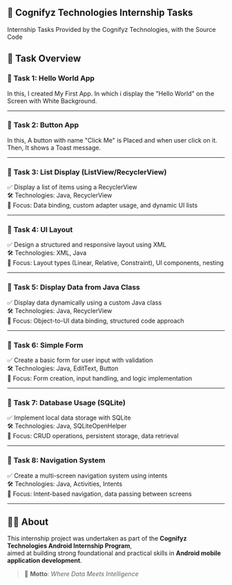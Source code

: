 ## 🧠 Cognifyz Technologies Internship Tasks

Internship Tasks Provided by the Cognifyz Technologies, with the Source Code 

## 📂 Task Overview

### 📌 **Task 1: Hello World App**
In this, I created My First App. In which i display the "Hello World" on the Screen with White Background.

---

### 📌 **Task 2: Button App**
In this, A button with name "Click Me" is Placed and when user click on it. Then, It shows a Toast message.

---

### 📌 **Task 3: List Display (ListView/RecyclerView)**
✅ Display a list of items using a RecyclerView  
🛠️ Technologies: Java, RecyclerView  
🎯 Focus: Data binding, custom adapter usage, and dynamic UI lists

---

### 📌 **Task 4: UI Layout**
✅ Design a structured and responsive layout using XML  
🛠️ Technologies: XML, Java  
🎯 Focus: Layout types (Linear, Relative, Constraint), UI components, nesting

---

### 📌 **Task 5: Display Data from Java Class**
✅ Display data dynamically using a custom Java class  
🛠️ Technologies: Java, RecyclerView  
🎯 Focus: Object-to-UI data binding, structured code approach

---

### 📌 **Task 6: Simple Form**
✅ Create a basic form for user input with validation  
🛠️ Technologies: Java, EditText, Button  
🎯 Focus: Form creation, input handling, and logic implementation

---

### 📌 **Task 7: Database Usage (SQLite)**
✅ Implement local data storage with SQLite  
🛠️ Technologies: Java, SQLiteOpenHelper  
🎯 Focus: CRUD operations, persistent storage, data retrieval

---

### 📌 **Task 8: Navigation System**
✅ Create a multi-screen navigation system using intents  
🛠️ Technologies: Java, Activities, Intents  
🎯 Focus: Intent-based navigation, data passing between screens

---

## 👨‍💻 About

This internship project was undertaken as part of the **Cognifyz Technologies Android Internship Program**,  
aimed at building strong foundational and practical skills in **Android mobile application development**.

> 🧠 **Motto**: *Where Data Meets Intelligence*

